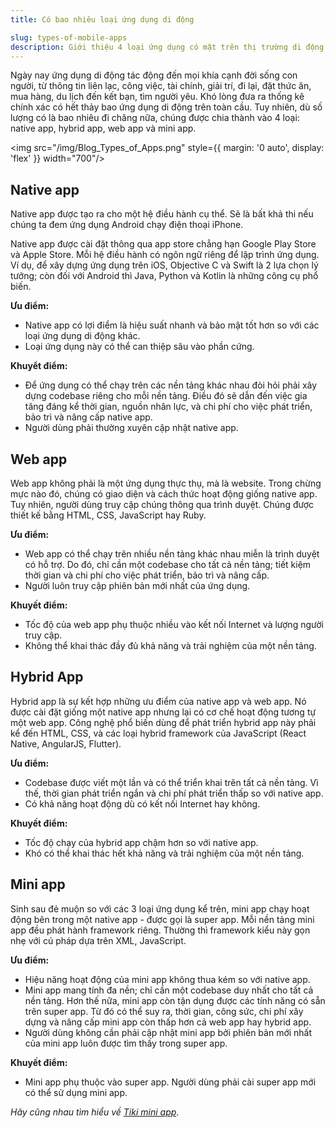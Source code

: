 ```yaml
---
title: Có bao nhiêu loại ứng dụng di động

slug: types-of-mobile-apps
description: Giới thiệu 4 loại ứng dụng có mặt trên thị trường di động   
---
```


Ngày nay ứng dụng di động tác động đến mọi khía cạnh đời sống con người, từ thông tin liên lạc, công việc, tài chính, giải trí, đi lại, đặt thức ăn, mua hàng, du lịch đến kết bạn, tìm người yêu. Khó lòng đưa ra thống kê chính xác có hết thảy bao ứng dụng di động trên toàn cầu. Tuy nhiên, dù số lượng có là bao nhiêu đi chăng nữa, chúng được chia thành vào 4 loại: native app, hybrid app, web app và mini app.

<img src="/img/Blog_Types_of_Apps.png" style={{ margin: '0 auto', display: 'flex' }} width="700"/>

## Native app

Native app được tạo ra cho một hệ điều hành cụ thể. Sẽ là bất khả thi nếu chúng ta đem ứng dụng Android chạy điện thoại iPhone.

Native app được cài đặt thông qua app store chẳng hạn Google Play Store và Apple Store. Mỗi hệ điều hành có ngôn ngữ riêng để lập trình ứng dụng. Ví dụ, để xây dựng ứng dụng trên iOS, Objective C và Swift là 2 lựa chọn lý tưởng; còn đối với Android thì Java, Python và Kotlin là những công cụ phổ biến.

**Ưu điểm:**

- Native app có lợi điểm là hiệu suất nhanh và bảo mật tốt hơn so với các loại ứng dụng di động khác.
- Loại ứng dụng này có thể can thiệp sâu vào phần cứng.

**Khuyểt điểm:**

- Để ứng dụng có thể chạy trên các nền tảng khác nhau đòi hỏi phải xây dựng codebase riêng cho mỗi nền tảng. Điều đó sẽ dẫn đến việc gia tăng đáng kể thời gian, nguồn nhân lực, và chi phí cho việc phát triển, bảo trì và nâng cấp native app. 
- Người dùng phải thường xuyên cập nhật native app.

## Web app

Web app không phải là một ứng dụng thực thụ, mà là website. Trong chừng mực nào đó, chúng có giao diện và cách thức hoạt động giống  native app. Tuy nhiên, người dùng truy cập chúng thông qua trình duyệt. Chúng được thiết kế bằng HTML, CSS, JavaScript hay Ruby. 

**Ưu điểm:**

- Web app có thể chạy trên nhiều nền tảng khác nhau miễn là trình duyệt có hỗ trợ. Do đó, chỉ cần một codebase cho tất cả nền tảng; tiết kiệm thời gian và chi phí cho việc phát triển, bảo trì và nâng cấp.
- Người luôn truy cập phiên bản mới nhất của ứng dụng.

**Khuyết điểm:**

- Tốc độ của web app phụ thuộc nhiều vào kết nối Internet và lượng người truy cập. 
- Không thể khai thác đầy đủ khả năng và trải nghiệm của một nền tảng.

## Hybrid App

Hybrid app là sự kết hợp những ưu điểm của native app và web app. Nó được cài đặt giống một native app nhưng lại có cơ chế hoạt động tương tự một web app. Công nghệ phổ biến dùng để phát triển hybrid app này phải kể đến HTML, CSS, và các loại hybrid framework của JavaScript (React Native, AngularJS, Flutter).

**Ưu điểm:**

- Codebase được viết một lần và có thể triển khai trên tất cả nền tảng. Vì thế, thời gian phát triển ngắn và chi phí phát triển thấp so với native app. 
- Có khả năng hoạt động dù có kết nối Internet hay không.

**Khuyết điểm:** 

- Tốc độ chạy của hybrid app chậm hơn so với native app.
- Khó có thể khai thác hết khả năng và trải nghiệm của một nền tảng.

## Mini app

Sinh sau đẻ muộn so với các 3 loại ứng dụng kể trên, mini app chạy hoạt động bên trong một native app - được gọi là super app. Mỗi nền tảng mini app đều phát hành framework riêng. Thường thì framework kiểu này gọn nhẹ với cú pháp dựa trên XML, JavaScript.

**Ưu điểm:**

- Hiệu năng hoạt động của mini app không thua kém so với native app.
- Mini app mang tính đa nền; chỉ cần một codebase duy nhất cho tất cả nền tảng. Hơn thế nữa, mini app còn tận dụng được các tính năng có sẵn trên super app. Từ đó có thể suy ra, thời gian, công sức, chi phí xây dựng và nâng cấp mini app còn thấp hơn cả web app hay hybrid app.
- Người dùng không cần phải cập nhật mini app bởi phiên bản mới nhất của mini app luôn được tìm thấy trong super app. 

**Khuyết điểm:**

- Mini app phụ thuộc vào super app. Người dùng phải cài super app mới có thể sử dụng mini app.

*Hãy cũng nhau tìm hiểu về [Tiki mini app](/docs/introduce/getting-started)*. 